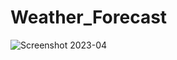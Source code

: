 # Weather_Forecast
![Screenshot 2023-04](https://user-images.githubusercontent.com/68160814/233005671-fe65e852-f8a3-4a84-93bf-5cf24dc4b97f.png)
